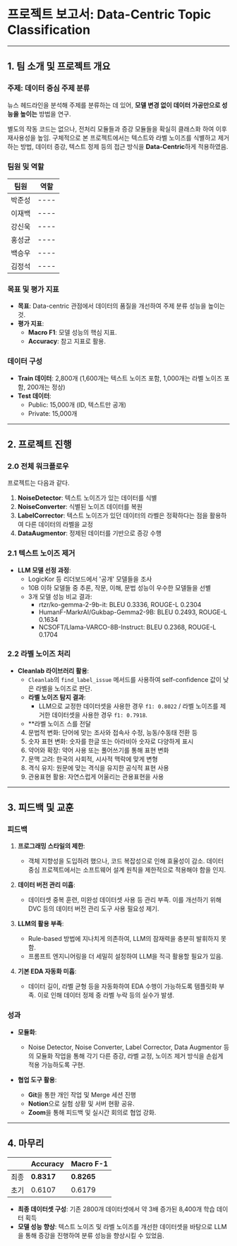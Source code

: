 # 프로젝트 보고서: Data-Centric Topic Classification

---

## 1. 팀 소개 및 프로젝트 개요
### 주제: 데이터 중심 주제 분류
뉴스 헤드라인을 분석해 주제를 분류하는 데 있어, **모델 변경 없이 데이터 가공만으로 성능을 높이는** 방법을 연구. 

별도의 작동 코드는 없으나, 전처리 모듈들과 증강 모듈들을 확실히 클래스화 하여 이후 재사용성을 높임.
구체적으로 본 프로젝트에서는 텍스트와 라벨 노이즈를 식별하고 제거하는 방법, 데이터 증강, 텍스트 정제 등의 접근 방식을 
**Data-Centric**하게 적용하였음.

### 팀원 및 역할
|팀원|역할|
|----|----|
|박준성|----|
|이재백|----|
|강신욱|----|
|홍성균|----|
|백승우|----|
|김정석|----|

### 목표 및 평가 지표
- **목표**: Data-centric 관점에서 데이터의 품질을 개선하여 주제 분류 성능을 높이는 것.
- **평가 지표**:
  - **Macro F1**: 모델 성능의 핵심 지표.
  - **Accuracy**: 참고 지표로 활용.
  
### 데이터 구성
- **Train 데이터**: 2,800개 (1,600개는 텍스트 노이즈 포함, 1,000개는 라벨 노이즈 포함, 200개는 정상)
- **Test 데이터**:
  - Public: 15,000개 (ID, 텍스트만 공개)
  - Private: 15,000개

---

## 2. 프로젝트 진행
### 2.0 전체 워크플로우
프로젝트는 다음과 같다.

1. **NoiseDetector**: 텍스트 노이즈가 있는 데이터를 식별
2. **NoiseConverter**: 식별된 노이즈 데이터를 복원
3. **LabelCorrector**: 텍스트 노이즈가 있던 데이터의 라벨은 정확하다는 점을 활용하여 다른 데이터의 라벨을 교정
4. **DataAugmentor**: 정제된 데이터를 기반으로 증강 수행
### 2.1 텍스트 노이즈 제거
- **LLM 모델 선정 과정**:
  - LogicKor 등 리더보드에서 '공개' 모델들을 조사
  - 10B 이하 모델들 중 추론, 작문, 이해, 문법 성능이 우수한 모델들을 선별
  - 3개 모델 성능 비교 결과:
    - rtzr/ko-gemma-2-9b-it: BLEU 0.3336, ROUGE-L 0.2304
    - HumanF-MarkrAI/Gukbap-Gemma2-9B: BLEU 0.2493, ROUGE-L 0.1634
    - NCSOFT/Llama-VARCO-8B-Instruct: BLEU 0.2368, ROUGE-L 0.1704

### 2.2 라벨 노이즈 처리
- **Cleanlab 라이브러리 활용**:
  - `Cleanlab`의 `find_label_issue` 메서드를 사용하여 self-confidence 값이 낮은 라벨을 노이즈로 판단.
  - **라벨 노이즈 탐지 결과**:
    - LLM으로 교정한 데이터셋을 사용한 경우 `f1: 0.8022` / 라벨 노이즈를 제거한 데이터셋을 사용한 경우 `f1: 0.7918`.
  - **라벨 노이즈 스를 전달
  4. 문법적 변화: 단어에 맞는 조사와 접속사 수정, 능동/수동태 전환 등
  5. 숫자 표현 변화: 숫자를 한글 또는 아라비아 숫자로 다양하게 표시
  6. 약어와 확장: 약어 사용 또는 풀어쓰기를 통해 표현 변화
  7. 문맥 고려: 한국의 사회적, 시사적 맥락에 맞게 변형
  8. 격식 유지: 원문에 맞는 격식을 유지한 공식적 표현 사용
  9. 관용표현 활용: 자연스럽게 어울리는 관용표현을 사용
  

---

## 3. 피드백 및 교훈
### 피드백
1. **프로그래밍 스타일의 제한**:
   - 객체 지향성을 도입하려 했으나, 코드 복잡성으로 인해 효율성이 감소. 데이터 중심 프로젝트에서는 소프트웨어 설계 원칙을 제한적으로 적용해야 함을 인지.
   
2. **데이터 버전 관리 미흡**:
   - 데이터셋 중복 훈련, 미완성 데이터셋 사용 등 관리 부족. 이를 개선하기 위해 DVC 등의 데이터 버전 관리 도구 사용 필요성 제기.

3. **LLM의 활용 부족**:
   - Rule-based 방법에 지나치게 의존하여, LLM의 잠재력을 충분히 발휘하지 못함.
   - 프롬프트 엔지니어링을 더 세밀히 설정하여 LLM을 적극 활용할 필요가 있음.

4. **기본 EDA 자동화 미흡**:
   - 데이터 길이, 라벨 균형 등을 자동화하여 EDA 수행이 가능하도록 템플릿화 부족. 이로 인해 데이터 정제 중 라벨 누락 등의 실수가 발생.

### 성과
- **모듈화**:
  - Noise Detector, Noise Converter, Label Corrector, Data Augmentor 등의 모듈화 작업을 통해 각기 다른 증강, 라벨 교정, 노이즈 제거 방식을 손쉽게 적용 가능하도록 구현.
  
- **협업 도구 활용**:
  - **Git**을 통한 개인 작업 및 Merge 세션 진행
  - **Notion**으로 실험 상황 및 서버 현황 공유.
  - **Zoom**을 통해 피드백 및 실시간 회의로 협업 강화.

---

## 4. 마무리
|| Accuracy     | Macro F-1     |
|---|--------|--------|
최종| **0.8317** | **0.8265** |
초기| 0.6107 | 0.6179 |

- **최종 데이터셋 구성**: 기존 2800개 데이터셋에서 약 3배 증가된 8,400개 학습 데이터 획득
- **모델 성능 향상**: 텍스트 노이즈 및 라벨 노이즈를 개선한 데이터셋을 바탕으로 LLM을 통해 증강을 진행하여 분류 성능을 향상시킬 수 있었음.
